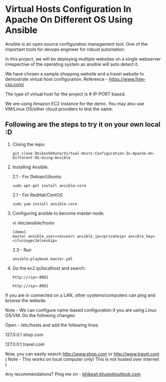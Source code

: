 # Virtual Hosts Configuration In Apache On Different OS Using Ansible

Ansible is an open source configuration management tool. One of the important tools for devops engineer for robust automation. 

In this project, we will be deploying multiple websites on a single webserver irrespective of the operating system as ansible will auto detect it. 

We have chosen a sample shopping website and a travel website to demostrate virtual host configuration. Reference - https://www.free-css.com/

The type of virtual host for the project is # IP-PORT based. 

We are using Amazon EC2 instance for the demo. You may also use VM/Linux OS/other cloud providers to test the same.

## Following are the steps to try it on your own local :D 
1. Cloing the repo:

	``` 
	git clone bhikeshkhute/Virtual-Hosts-Configuration-In-Apache-On-Different-OS-Using-Ansible
	```
2. Installing Ansible:

	2.1 - For Debian/Ubuntu 
	
	```
	sudo apt-get install ansible-core
	```
		 
	2.1 - For RedHat/CentOS 
	
	```
	sudo yum install ansible-core
	```

3. Configuring ansible to become master-node.

	vi /etc/ansible/hosts
	```
	[demo]
	master ansible_user=<osuser> ansible_ip=<privateip> ansible_key=<ifusingec2elseskip>
	```
	2.3 -	Run 	
	```
	ansible-playbook master.yml
	```

4. Go the ec2 ip/localhost and search:

	```
	http://<ip>:8081
	```

	```
	http://<ip>:8082
	```

If you are in connected on a LAN, other systems/computers can ping and browse the website.

Note - We can configure name-based configuration if you are using Linux OS/VM. Do the following changes:

Open - /etc/hosts and add the following lines:

127.0.0.1 shop.com

127.0.0.1 travel.com

Now, you can easily search http://www.shop.com or http://www.travel.com ( Note - This works on local computer only! This is not hosted over internet )
	
Any recommendations? Ping me on - bhikesh.khute@outlook.com



